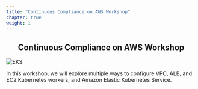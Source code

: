 ```yaml
---
title: "Continuous Compliance on AWS Workshop"
chapter: true
weight: 1
---
```


<div style="text-align: center"><h2>Continuous Compliance on AWS Workshop</h2></div>

![EKS](images/3-service-animated.gif)

In this workshop, we will explore multiple ways to configure VPC, ALB, and EC2
Kubernetes workers, and Amazon Elastic Kubernetes Service.
